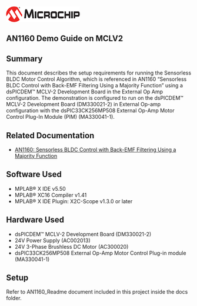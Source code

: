 ![image](images/microchip.jpg) 

## AN1160 Demo Guide on MCLV2


## Summary
This document describes the setup requirements for running the Sensorless BLDC Motor Control Algorithm, which is referenced in AN1160 “Sensorless BLDC Control with Back-EMF Filtering Using a Majority Function” using a dsPICDEM™ MCLV-2 Development Board in the External Op Amp configuration.
The demonstration is configured to run on the dsPICDEM™ MCLV-2 Development Board (DM330021-2) in External Op-amp configuration with the dsPIC33CK256MP508 External Op-Amp Motor Control Plug-In Module (PIM) (MA330041-1).


## Related Documentation
* [AN1160: Sensorless BLDC Control with Back-EMF Filtering Using a Majority Function](https://ww1.microchip.com/downloads/aemDocuments/documents/MCU16/ApplicationNotes/ApplicationNotes/AN1160-Sensorless-BLDC-Control-with-Back-EMF-Filtering-Using-a-Majority-Function-DS00001160.pdf)

## Software Used 
* MPLAB® X IDE v5.50 
* MPLAB® XC16 Compiler v1.41
* MPLAB® X IDE Plugin: X2C-Scope v1.3.0 or later


## Hardware Used
* dsPICDEM™ MCLV-2 Development Board (DM330021-2)
* 24V Power Supply (AC002013) 
* 24V 3-Phase Brushless DC Motor (AC300020) 
* dsPIC33CK256MP508 External Op-Amp Motor Control Plug-in module (MA330041-1)


## Setup
Refer to AN1160_Readme document included in this project inside the docs folder. 





